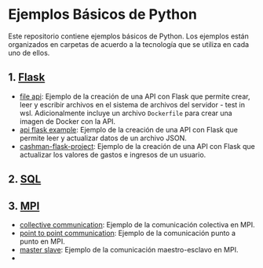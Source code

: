 # Ejemplos Básicos de Python

Este repositorio contiene ejemplos básicos de Python. Los ejemplos están organizados en carpetas de acuerdo a la tecnología que se utiliza en cada uno de ellos.

## 1. [Flask](flask)

- [file api](flask/file_api): Ejemplo de la creación de una API con Flask que permite crear, leer y escribir archivos en el sistema de archivos del servidor - test in wsl. Adicionalmente incluye un archivo `Dockerfile` para crear una imagen de Docker con la API.
- [api flask example](flask/api_flask_example): Ejemplo de la creación de una API con Flask que permite leer y actualizar datos de un archivo JSON.
- [cashman-flask-project](flask/cashman-flask-project): Ejemplo de la creación de una API con Flask que actualizar los valores de gastos e ingresos de un usuario.

## 2. [SQL](sql)


## 3. [MPI](mpi)

- [collective communication](mpi/collective_com): Ejemplo de la comunicación colectiva en MPI.
- [point to point communication](mpi/point2point_com): Ejemplo de la comunicación punto a punto en MPI.
- [master slave](mpi/master_slave): Ejemplo de la comunicación maestro-esclavo en MPI.
- 